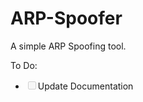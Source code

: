 # ARP-Spoofer
A simple ARP Spoofing tool.

To Do:
<ul>
<li><input disabled="" type="checkbox">Update Documentation</li>
</ul>